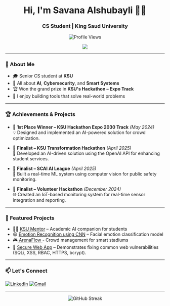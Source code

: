 <h1 align="center">Hi, I'm Savana Alshubayli 👩‍💻</h1>
<h3 align="center">CS Student | King Saud University</h3>
<p align="center">
  <img src="https://komarev.com/ghpvc/?username=Savana-Alshubayli&label=Profile%20Views&color=blueviolet" alt="Profile Views" />
</p>

<p align="center">
  <a href="https://skillicons.dev">
    <img src="https://skillicons.dev/icons?i=kali,py,anaconda,c,eclipse,figma,html,java,js,matlab,mysql,notion,php,swift,vscode" />
  </a>
</p>

---

### 💬 About Me
- 🎓 Senior CS student at **KSU**
- 🧠 All about **AI**, **Cybersecurity**, and **Smart Systems**
- 🏆 Won the grand prize in **KSU's Hackathon – Expo Track**
- 💬 I enjoy building tools that solve real-world problems

---
### 🏆 Achievements & Projects

- 🥇 **1st Place Winner – KSU Hackathon Expo 2030 Track** *(May 2024)*  
  💡 Designed and implemented an AI-powered solution for crowd optimization.

- 🥈 **Finalist – KSU Transformation Hackathon** *(April 2025)*  
  🤖 Developed an AI-driven solution using the OpenAI API for enhancing student services.

- 🥈 **Finalist – SCAI AI League** *(April 2025)*  
  🎯 Built a real-time ML system using computer vision for public safety monitoring.

- 🥈 **Finalist – Volunteer Hackathon** *(December 2024)*  
  🌐 Created an IoT-based monitoring system for real-time sensor integration and reporting.

---

### 🧠 Featured Projects

- 🧑‍🏫 [KSU Mentor]([https://github.com/your-link](https://github.com/Savana-Alshubayli/KSU-Mentor)) – Academic AI companion for students  
- 😃 [Emotion Recognition using CNN](https://github.com/Savana-Alshubayli/facial-emotion-recognition) – Facial emotion classification model  
- 🎮[ ArenaFlow ]([https://github.com/your-link](https://github.com/Savana-Alshubayli/ArenaFlow))- Crowd management for smart stadiums
- 🔐 [Secure Web App]([https://github.com/your-link](https://github.com/Savana-Alshubayli/secure-web-app)) – Demonstrates fixing common web vulnerabilities (SQLi, XSS, RBAC, HTTPS, bcrypt).

---

### 📫 Let's Connect

[![LinkedIn](https://img.shields.io/badge/-LinkedIn-0077B5?style=flat&logo=linkedin&logoColor=white)]([https://www.linkedin.com/in/your-link/](https://www.linkedin.com/in/savana-al-shubayli-b2a30621a/))
[![Gmail](https://img.shields.io/badge/-Gmail-D14836?style=flat&logo=gmail&logoColor=white)](savanaalshubayli@gmail.com )

---

<p align="center">
  <img src="https://github-readme-streak-stats.herokuapp.com/?user=Savana-Alshubayli&theme=tokyonight" alt="GitHub Streak" />
</p>


